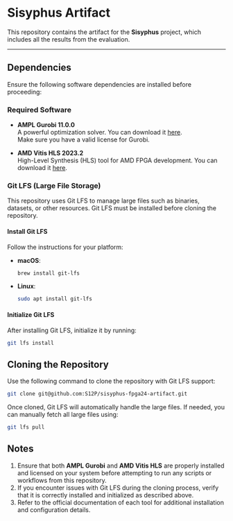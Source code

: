# Sisyphus Artifact


This repository contains the artifact for the **Sisyphus** project, which includes all the results from the evaluation.

---

## Dependencies

Ensure the following software dependencies are installed before proceeding:

### Required Software

- **AMPL Gurobi 11.0.0**  
  A powerful optimization solver. You can download it [here](https://ampl.com/products/solvers/solvers-we-sell/gurobi/).  
  Make sure you have a valid license for Gurobi.

- **AMD Vitis HLS 2023.2**  
  High-Level Synthesis (HLS) tool for AMD FPGA development. You can download it [here](https://www.amd.com/en/products/software/adaptive-socs-and-fpgas/vitis/vitis-hls.html).  

### Git LFS (Large File Storage)

This repository uses Git LFS to manage large files such as binaries, datasets, or other resources. Git LFS must be installed before cloning the repository.

#### Install Git LFS

Follow the instructions for your platform:

- **macOS**:  
  ```sh
  brew install git-lfs
  ```

- **Linux**:  
  ```sh
  sudo apt install git-lfs
  ```
#### Initialize Git LFS

After installing Git LFS, initialize it by running:

  ```sh
  git lfs install
  ```

## Cloning the Repository

Use the following command to clone the repository with Git LFS support:

```sh
git clone git@github.com:S12P/sisyphus-fpga24-artifact.git
```

Once cloned, Git LFS will automatically handle the large files. If needed, you can manually fetch all large files using:

```sh
git lfs pull
```

## Notes

1. Ensure that both **AMPL Gurobi** and **AMD Vitis HLS** are properly installed and licensed on your system before attempting to run any scripts or workflows from this repository.
2. If you encounter issues with Git LFS during the cloning process, verify that it is correctly installed and initialized as described above.
3. Refer to the official documentation of each tool for additional installation and configuration details. 